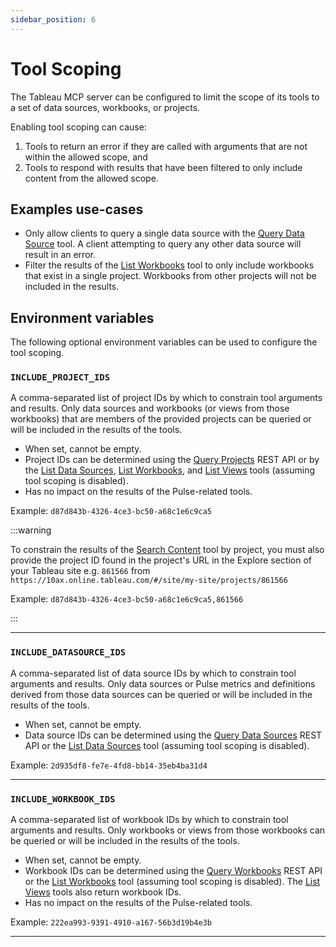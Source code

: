 ```yaml
---
sidebar_position: 6
---
```


# Tool Scoping

The Tableau MCP server can be configured to limit the scope of its tools to a set of data sources,
workbooks, or projects.

Enabling tool scoping can cause:

1. Tools to return an error if they are called with arguments that are not within the allowed scope,
   and
2. Tools to respond with results that have been filtered to only include content from the allowed
   scope.

## Examples use-cases

- Only allow clients to query a single data source with the
  [Query Data Source](../../tools/data-qna/query-datasource.md) tool. A client attempting to query
  any other data source will result in an error.
- Filter the results of the [List Workbooks](../../tools/workbooks/list-workbooks.md) tool to only
  include workbooks that exist in a single project. Workbooks from other projects will not be
  included in the results.

## Environment variables

The following optional environment variables can be used to configure the tool scoping.

### `INCLUDE_PROJECT_IDS`

A comma-separated list of project IDs by which to constrain tool arguments and results. Only data
sources and workbooks (or views from those workbooks) that are members of the provided projects can
be queried or will be included in the results of the tools.

- When set, cannot be empty.
- Project IDs can be determined using the
  [Query Projects](https://help.tableau.com/current/api/rest_api/en-us/REST/rest_api_ref_projects.htm#query_projects)
  REST API or by the [List Data Sources](../../tools/data-qna/list-datasources.md),
  [List Workbooks](../../tools/workbooks/list-workbooks.md), and
  [List Views](../../tools/views/list-views.md) tools (assuming tool scoping is disabled).
- Has no impact on the results of the Pulse-related tools.

Example: `d87d843b-4326-4ce3-bc50-a68c1e6c9ca5`

:::warning

To constrain the results of the [Search Content](../../tools/content-exploration/search-content.md)
tool by project, you must also provide the project ID found in the project's URL in the Explore
section of your Tableau site e.g. `861566` from
`https://10ax.online.tableau.com/#/site/my-site/projects/861566`

Example: `d87d843b-4326-4ce3-bc50-a68c1e6c9ca5,861566`

:::

<hr />

### `INCLUDE_DATASOURCE_IDS`

A comma-separated list of data source IDs by which to constrain tool arguments and results. Only
data sources or Pulse metrics and definitions derived from those data sources can be queried or will
be included in the results of the tools.

- When set, cannot be empty.
- Data source IDs can be determined using the
  [Query Data Sources](https://help.tableau.com/current/api/rest_api/en-us/REST/rest_api_ref_data_sources.htm#query_data_sources)
  REST API or the [List Data Sources](../../tools/data-qna/list-datasources.md) tool (assuming tool
  scoping is disabled).

Example: `2d935df8-fe7e-4fd8-bb14-35eb4ba31d4`

<hr />

### `INCLUDE_WORKBOOK_IDS`

A comma-separated list of workbook IDs by which to constrain tool arguments and results. Only
workbooks or views from those workbooks can be queried or will be included in the results of the
tools.

- When set, cannot be empty.
- Workbook IDs can be determined using the
  [Query Workbooks](https://help.tableau.com/current/api/rest_api/en-us/REST/rest_api_ref_workbooks_and_views.htm#query_workbooks)
  REST API or the [List Workbooks](../../tools/workbooks/list-workbooks.md) tool (assuming tool
  scoping is disabled). The [List Views](../../tools/views/list-views.md) tools also return workbook
  IDs.
- Has no impact on the results of the Pulse-related tools.

Example: `222ea993-9391-4910-a167-56b3d19b4e3b`

<hr />

[cors]: https://expressjs.com/en/resources/middleware/cors.html#configuration-options

